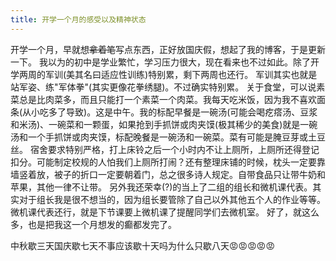 ```yaml
---
title: 开学一个月的感受以及精神状态
---
```


开学一个月，早就想~~拿着笔~~写点东西，正好放国庆假，想起了我的博客，于是更新一下。
我以为的初中是学业繁忙，学习压力很大，现在看来也不过如此。除了开学两周的军训(美其名曰适应性训练)特别累，剩下两周也还行。
军训其实也就是站军姿、练"军体拳"(其实更像花拳绣腿)。不过确实特别累。
关于食堂，可以说素菜总是比肉菜多，而且只能打一个素菜一个肉菜。我每天吃米饭，因为我不喜欢面条(从小吃多了导致)。这是中午。我的标配早餐是一碗汤(可能会喝疙瘩汤、豆浆和米汤)、一碗菜和一颗蛋，如果抢到手抓饼或肉夹馍(极其稀少的美食)就是一碗汤和一个手抓饼或肉夹馍，标配晚餐是一碗汤和一碗菜。菜有可能是腌豆芽或土豆丝。
宿舍要求特别严格，打上床铃之后一个小时内不让上厕所，上厕所还得登记扣分。可能制定校规的人怕我们上厕所打闹？还有整理床铺的时候，枕头一定要靠墙竖着放，被子的折口一定要朝着门，总之很多诗人规定。自带食品只让带牛奶和苹果，其他一律不让带。
另外我还荣幸(?)的当上了二组的组长和微机课代表。其实对于组长我是很不想当的，因为组长要管除了自己以外其他五个人的作业等等。微机课代表还行，就是下节课要上微机课了提醒同学们去微机室。
好了，就这么多，也是把我这一个月想发的癫都发完了。




中秋歇三天国庆歇七天不事应该歇十天吗为什么只歇八天😡😡😡😡😡